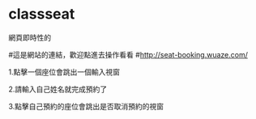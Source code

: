 # classseat
網頁即時性的

#這是網站的連結，歡迎點進去操作看看
#http://seat-booking.wuaze.com/

1.點擊一個座位會跳出一個輸入視窗

2.請輸入自己姓名就完成預約了

3.點擊自己預約的座位會跳出是否取消預約的視窗

